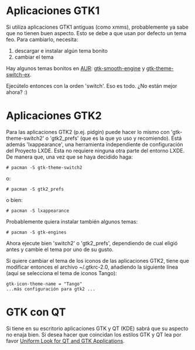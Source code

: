 # Aplicaciones GTK1

Si utiliza aplicaciones GTK1 antiguas (como xmms), probablemente ya sabe que no tienen buen aspecto. Esto se debe a que usan por defecto un tema feo. Para cambiarlo, necesita:

1.  descargar e instalar algún tema bonito
2.  cambiar el tema

Hay algunos temas bonitos en [AUR](/index.php/Arch_User_Repository_(Espa%C3%B1ol) "Arch User Repository (Español)"): [gtk-smooth-engine](https://aur.archlinux.org/packages/gtk-smooth-engine/) y [gtk-theme-switch-ex](https://aur.archlinux.org/packages/gtk-theme-switch-ex/).

Ejecútelo entonces con la orden 'switch'. Eso es todo. ¿No están mejor ahora? :)

# Aplicaciones GTK2

Para las aplicaciones GTK2 (p.ej. pidgin) puede hacer lo mismo con 'gtk-theme-switch2' o 'gtk2_prefs' (que es la que yo uso y recomiendo). Está además 'lxappearance', una herramienta independiente de configuración del Proyecto LXDE. Esta no requiere ninguna otra parte del entorno LXDE. De manera que, una vez que se haya decidido haga:

```
# pacman -S gtk-theme-switch2

```

o:

```
# pacman -S gtk2_prefs

```

o bien:

```
# pacman -S lxappearance

```

Probablemente quiera instalar también algunos temas:

```
# pacman -S gtk-engines

```

Ahora ejecute bien 'switch2' o 'gtk2_prefs', dependiendo de cual eligió antes y cambie el tema por uno de su gusto.

Si quiere cambiar el tema de los iconos de las aplicaciones GTK2, tiene que modificar entonces el archivo ~/.gtkrc-2.0, añadiendo la siguiente línea (aquí se selecciona el tema de iconos Tango):

```
gtk-icon-theme-name = "Tango"
...más configuración para gtk2 ...

```

# GTK con QT

Si tiene en su escritorio aplicaciones GTK y QT (KDE) sabrá que su aspecto no enaja bien. Si desea hacer que coincidan los estilos GTK y QT lea por favor [Uniform Look for QT and GTK Applications](/index.php/Uniform_Look_for_QT_and_GTK_Applications "Uniform Look for QT and GTK Applications").